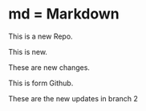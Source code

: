 # md = Markdown

This is a new Repo.


This is new.

These are new changes.

This is form Github.

These are the new updates in branch 2


